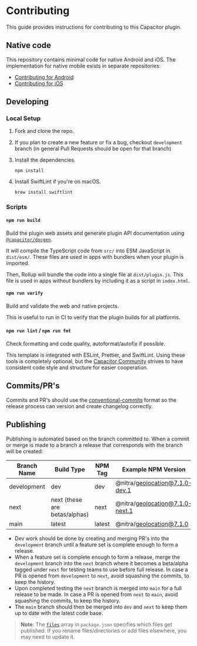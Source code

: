# Contributing

This guide provides instructions for contributing to this Capacitor plugin.

## Native code

This repository contains minimal code for native Android and iOS. The implementation for native mobile exists in separate repositories:

- [Contributing for Android](https://github.com/ionic-team/ion-android-geolocation?tab=readme-ov-file#contributing)
- [Contributing for iOS](https://github.com/ionic-team/ion-ios-geolocation?tab=readme-ov-file#contributing)

## Developing

### Local Setup

1. Fork and clone the repo.
2. If you plan to create a new feature or fix a bug, checkout `development` branch (in general Pull Requests should be open for that branch)
3. Install the dependencies.

   ```shell
   npm install
   ```

4. Install SwiftLint if you're on macOS.

   ```shell
   brew install swiftlint
   ```

### Scripts

#### `npm run build`

Build the plugin web assets and generate plugin API documentation using [`@capacitor/docgen`](https://github.com/ionic-team/capacitor-docgen).

It will compile the TypeScript code from `src/` into ESM JavaScript in `dist/esm/`. These files are used in apps with bundlers when your plugin is imported.

Then, Rollup will bundle the code into a single file at `dist/plugin.js`. This file is used in apps without bundlers by including it as a script in `index.html`.

#### `npm run verify`

Build and validate the web and native projects.

This is useful to run in CI to verify that the plugin builds for all platforms.

#### `npm run lint` / `npm run fmt`

Check formatting and code quality, autoformat/autofix if possible.

This template is integrated with ESLint, Prettier, and SwiftLint. Using these tools is completely optional, but the [Capacitor Community](https://github.com/capacitor-community/) strives to have consistent code style and structure for easier cooperation.

## Commits/PR's

Commits and PR's should use the [conventional-commits](https://www.conventionalcommits.org/) format so the release process can version and create changelog correctly.

## Publishing

Publishing is automated based on the branch committed to. When a commit or merge is made to a branch a release that corresponds with the branch will be created:

| Branch Name | Build Type                    | NPM Tag | Example NPM Version             |
| ----------- | ----------------------------- | ------- | ------------------------------- |
| development | dev                           | dev     | @nitra/geolocation@7.1.0-dev.1  |
| next        | next (these are betas/alphas) | next    | @nitra/geolocation@7.1.0-next.1 |
| main        | latest                        | latest  | @nitra/geolocation@7.1.0        |

- Dev work should be done by creating and merging PR's into the `development` branch until a feature set is complete enough to form a release.
- When a feature set is complete enough to form a release, merge the `development` branch into the `next` branch where it becomes a beta/alpha tagged under `next` for testing teams to use before full release. In case a PR is opened from `development` to `next`, avoid squashing the commits, to keep the history.
- Upon completed testing the `next` branch is merged into `main` for a full release to be made. In case a PR is opened from `next` to `main`, avoid squashing the commits, to keep the history.
- The `main` branch should then be merged into `dev` and `next` to keep them up to date with the latest code base.

> **Note**: The [`files`](https://docs.npmjs.com/cli/v7/configuring-npm/package-json#files) array in `package.json` specifies which files get published. If you rename files/directories or add files elsewhere, you may need to update it.
